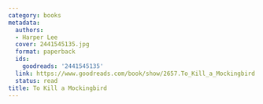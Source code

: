 ```yaml
---
category: books
metadata:
  authors:
  - Harper Lee
  cover: 2441545135.jpg
  format: paperback
  ids:
    goodreads: '2441545135'
  link: https://www.goodreads.com/book/show/2657.To_Kill_a_Mockingbird
  status: read
title: To Kill a Mockingbird
---
```

